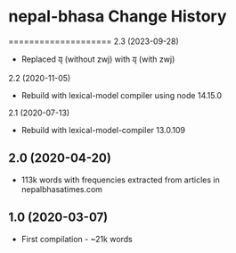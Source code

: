 # nepal-bhasa Change History
====================
2.3 (2023-09-28)
* Replaced 𑐫𑑂 (without zwj) with  𑐫𑑂‌ (with zwj)

2.2 (2020-11-05)
* Rebuild with lexical-model compiler using node 14.15.0

2.1 (2020-07-13)
* Rebuild with lexical-model-compiler 13.0.109

2.0 (2020-04-20)
----------------
* 113k words with frequencies extracted from articles in nepalbhasatimes.com

1.0 (2020-03-07)
----------------
* First compilation - ~21k words

